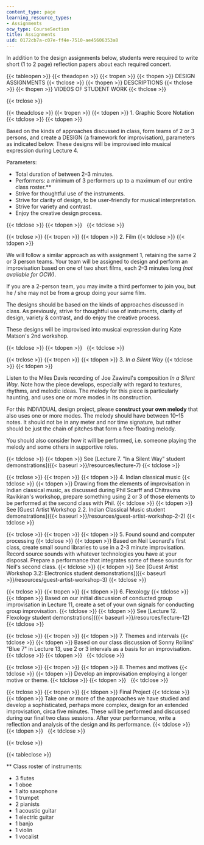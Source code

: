 ```yaml
---
content_type: page
learning_resource_types:
- Assignments
ocw_type: CourseSection
title: Assignments
uid: 0172cb7a-c07e-ff4e-7510-ae45606353a8
---
```


In addition to the design assignments below, students were required to write short (1 to 2 page) reflection papers about each required concert.

{{< tableopen >}}
{{< theadopen >}}
{{< tropen >}}
{{< thopen >}}
DESIGN ASSIGNMENTS
{{< thclose >}}
{{< thopen >}}
DESCRIPTIONS
{{< thclose >}}
{{< thopen >}}
VIDEOS OF STUDENT WORK
{{< thclose >}}

{{< trclose >}}

{{< theadclose >}}
{{< tropen >}}
{{< tdopen >}}
1\. Graphic Score Notation
{{< tdclose >}}
{{< tdopen >}}


Based on the kinds of approaches discussed in class, form teams of 2 or 3 persons, and create a DESIGN (a framework for improvisation), parameters as indicated below. These designs will be improvised into musical expression during Lecture 4.

Parameters:

*   Total duration of between 2–3 minutes.
*   Performers: a minimum of 3 performers up to a maximum of our entire class roster.\*\*
*   Strive for thoughtful use of the instruments.
*   Strive for clarity of design, to be user-friendly for musical interpretation.
*   Strive for variety and contrast.
*   Enjoy the creative design process.


{{< tdclose >}}
{{< tdopen >}}
 
{{< tdclose >}}

{{< trclose >}}
{{< tropen >}}
{{< tdopen >}}
2\. Film
{{< tdclose >}}
{{< tdopen >}}


We will follow a similar approach as with assignment 1, retaining the same 2 or 3 person teams. Your team will be assigned to design and perform an improvisation based on one of two short films, each 2–3 minutes long _(not available for OCW)_.

If you are a 2-person team, you may invite a third performer to join you, but he / she may not be from a group doing your same film.

The designs should be based on the kinds of approaches discussed in class. As previously, strive for thoughtful use of instruments, clarity of design, variety & contrast, and do enjoy the creative process.

These designs will be improvised into musical expression during Kate Matson's 2nd workshop.


{{< tdclose >}}
{{< tdopen >}}
 
{{< tdclose >}}

{{< trclose >}}
{{< tropen >}}
{{< tdopen >}}
3\. _In a Silent Way_
{{< tdclose >}}
{{< tdopen >}}


Listen to the Miles Davis recording of Joe Zawinul's composition _In a Silent Way_. Note how the piece develops, especially with regard to textures, rhythms, and melodic ideas. The melody for this piece is particularly haunting, and uses one or more modes in its construction.

For this INDIVIDUAL design project, please **construct your own melody** that also uses one or more modes. The melody should have between 10–15 notes. It should not be in any meter and nor time signature, but rather should be just the chain of pitches that form a free-floating melody.

You should also consider how it will be performed, i.e. someone playing the melody and some others in supportive roles.


{{< tdclose >}}
{{< tdopen >}}
See [Lecture 7. "In a Silent Way" student demonstrations]({{< baseurl >}}/resources/lecture-7)
{{< tdclose >}}

{{< trclose >}}
{{< tropen >}}
{{< tdopen >}}
4\. Indian classical music
{{< tdclose >}}
{{< tdopen >}}
Drawing from the elements of improvisation in Indian classical music, as discussed during Phil Scarff and Chitravina Ravikiran's workshop, prepare something using 2 or 3 of those elements to be performed at the second class with Phil.
{{< tdclose >}}
{{< tdopen >}}
See [Guest Artist Workshop 2.2. Indian Classical Music student demonstrations]({{< baseurl >}}/resources/guest-artist-workshop-2-2)
{{< tdclose >}}

{{< trclose >}}
{{< tropen >}}
{{< tdopen >}}
5\. Found sound and computer processing
{{< tdclose >}}
{{< tdopen >}}
Based on Neil Leonard's first class, create small sound libraries to use in a 2-3 minute improvisation. Record source sounds with whatever technologies you have at your disposal. Prepare a performance that integrates some of these sounds for Neil's second class.
{{< tdclose >}}
{{< tdopen >}}
See [Guest Artist Workshop 3.2: Electronics student demonstrations]({{< baseurl >}}/resources/guest-artist-workshop-3)
{{< tdclose >}}

{{< trclose >}}
{{< tropen >}}
{{< tdopen >}}
6\. Flexology
{{< tdclose >}}
{{< tdopen >}}
Based on our initial discussion of conducted group improvisation in Lecture 11, create a set of your own signals for conducting group improvisation.
{{< tdclose >}}
{{< tdopen >}}
See [Lecture 12. Flexology student demonstrations]({{< baseurl >}}/resources/lecture-12)
{{< tdclose >}}

{{< trclose >}}
{{< tropen >}}
{{< tdopen >}}
7\. Themes and intervals
{{< tdclose >}}
{{< tdopen >}}
Based on our class discussion of Sonny Rollins' "Blue 7" in Lecture 13, use 2 or 3 intervals as a basis for an improvisation.
{{< tdclose >}}
{{< tdopen >}}
 
{{< tdclose >}}

{{< trclose >}}
{{< tropen >}}
{{< tdopen >}}
8\. Themes and motives
{{< tdclose >}}
{{< tdopen >}}
Develop an improvisation employing a longer motive or theme.
{{< tdclose >}}
{{< tdopen >}}
 
{{< tdclose >}}

{{< trclose >}}
{{< tropen >}}
{{< tdopen >}}
Final Project
{{< tdclose >}}
{{< tdopen >}}
Take one or more of the approaches we have studied and develop a sophisticated, perhaps more complex, design for an extended improvisation, circa five minutes. These will be performed and discussed during our final two class sessions. After your performance, write a reflection and analysis of the design and its performance.
{{< tdclose >}}
{{< tdopen >}}
 
{{< tdclose >}}

{{< trclose >}}

{{< tableclose >}}

\*\* Class roster of instruments:

*   3 flutes
*   1 oboe
*   1 alto saxophone
*   1 trumpet
*   2 pianists
*   1 acoustic guitar
*   1 electric guitar
*   1 banjo
*   1 violin
*   1 vocalist